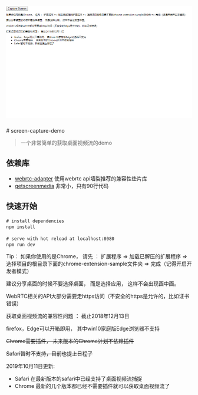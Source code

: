 <h1 align="center"><img src='screen-capture.gif'/></h1>
# screen-capture-demo

> 一个非常简单的获取桌面视频流的demo

## 依赖库
* [webrtc-adapter](https://github.com/webrtcHacks/adapter)  使用webrtc api墙裂推荐的兼容性垫片库
* [getscreenmedia](https://github.com/otalk/getScreenMedia)  非常小，只有90行代码

## 快速开始

```text
# install dependencies
npm install

# serve with hot reload at localhost:8080
npm run dev
```

Tip：
如果你使用的是Chrome， 请先 ： 扩展程序 => 加载已解压的扩展程序 => 选择项目的根目录下面的chrome-extension-sample文件夹 => 完成（记得开启开发者模式）

建议分享桌面的时候不要选择桌面， 而是选择应用， 这样不会出现画中画。

WebRTC相关的API大部分需要走https访问（不安全的https是允许的，比如证书错误）

获取桌面视频流的兼容性问题 ： 截止2018年12月13日

firefox，Edge可以开箱即用， 其中win10家庭版Edge浏览器不支持

<del>Chrome需要插件， 未来版本的Chrome计划不依赖插件</del>

<del>Safari暂时不支持，目前也提上日程了</del>

2019年10月11日更新:
* Safari 在最新版本的safari中已经支持了桌面视频流捕捉
* Chrome 最新的几个版本都已经不需要插件就可以获取桌面视频流了



